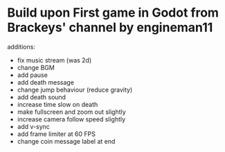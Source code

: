 # Build upon First game in Godot from Brackeys' channel by engineman11

additions:
- fix music stream (was 2d)
- change BGM
- add pause
- add death message
- change jump behaviour (reduce gravity)
- add death sound
- increase time slow on death
- make fullscreen and zoom out slightly
- increase camera follow speed slightly
- add v-sync
- add frame limiter at 60 FPS
- change coin message label at end
